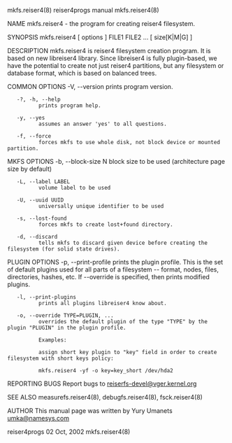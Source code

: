 mkfs.reiser4(8)                                                          reiser4progs manual                                                         mkfs.reiser4(8)

NAME
       mkfs.reiser4 - the program for creating reiser4 filesystem.

SYNOPSIS
       mkfs.reiser4 [ options ] FILE1 FILE2 ... [ size[K|M|G] ]

DESCRIPTION
       mkfs.reiser4  is reiser4 filesystem creation program. It is based on new libreiser4 library. Since libreiser4 is fully plugin-based, we have the potential to
       create not just reiser4 partitions, but any filesystem or database format, which is based on balanced trees.

COMMON OPTIONS
       -V, --version
              prints program version.

       -?, -h, --help
              prints program help.

       -y, --yes
              assumes an answer 'yes' to all questions.

       -f, --force
              forces mkfs to use whole disk, not block device or mounted partition.

MKFS OPTIONS
       -b, --block-size N
              block size to be used (architecture page size by default)

       -L, --label LABEL
              volume label to be used

       -U, --uuid UUID
              universally unique identifier to be used

       -s, --lost-found
              forces mkfs to create lost+found directory.

       -d, --discard
              tells mkfs to discard given device before creating the filesystem (for solid state drives).

PLUGIN OPTIONS
       -p, --print-profile
              prints the plugin profile. This is the set of default plugins used for all parts of a filesystem -- format, nodes, files, directories, hashes, etc. If
              --override is specified, then prints modified plugins.

       -l, --print-plugins
              prints all plugins libreiser4 know about.

       -o, --override TYPE=PLUGIN, ...
              overrides the default plugin of the type "TYPE" by the plugin "PLUGIN" in the plugin profile.

              Examples:

              assign short key plugin to "key" field in order to create filesystem with short keys policy:

              mkfs.reiser4 -yf -o key=key_short /dev/hda2

REPORTING BUGS
       Report bugs to <reiserfs-devel@vger.kernel.org>

SEE ALSO
       measurefs.reiser4(8), debugfs.reiser4(8), fsck.reiser4(8)

AUTHOR
       This manual page was written by Yury Umanets <umka@namesys.com>

reiser4progs                                                                02 Oct, 2002                                                             mkfs.reiser4(8)
